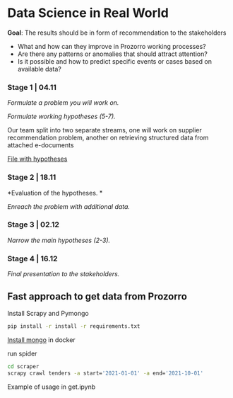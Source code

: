 
# Data Science in Real World

**Goal**: The results should be in form of recommendation to the stakeholders 
* What and how can they improve in Prozorro working processes?
* Are there any patterns or anomalies that should attract attention?
* Is it possible and how to predict specific events or cases based on available data?


### Stage 1 | 04.11
*Formulate a problem you will work on.*

*Formulate working hypotheses (5-7).*

Our team split into two separate streams, one will work on supplier recommendation problem, another on retrieving structured data from attached e-documents

[File with hypotheses](./hypotheses.md)

### Stage 2 | 18.11
*Evaluation of the hypotheses. *

*Enreach the problem with additional data.*


### Stage 3 | 02.12
*Narrow the main hypotheses (2-3).*
### Stage 4 | 16.12
*Final presentation to the stakeholders.*

## Fast approach to get data from Prozorro

Install Scrapy and Pymongo

```bash
pip install -r install -r requirements.txt 
```

[Install mongo](https://hub.docker.com/_/mongo) in docker

run spider

```bash
cd scraper
scrapy crawl tenders -a start='2021-01-01' -a end='2021-10-01'
```

Example of usage in get.ipynb